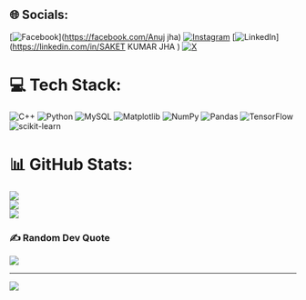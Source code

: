 
## 🌐 Socials:
[![Facebook](https://img.shields.io/badge/Facebook-%231877F2.svg?logo=Facebook&logoColor=white)](https://facebook.com/Anuj jha) [![Instagram](https://img.shields.io/badge/Instagram-%23E4405F.svg?logo=Instagram&logoColor=white)](https://instagram.com/Anujjha16727) [![LinkedIn](https://img.shields.io/badge/LinkedIn-%230077B5.svg?logo=linkedin&logoColor=white)](https://linkedin.com/in/SAKET KUMAR JHA ) [![X](https://img.shields.io/badge/X-black.svg?logo=X&logoColor=white)](https://x.com/Anujjha1516) 

# 💻 Tech Stack:
![C++](https://img.shields.io/badge/c++-%2300599C.svg?style=for-the-badge&logo=c%2B%2B&logoColor=white) ![Python](https://img.shields.io/badge/python-3670A0?style=for-the-badge&logo=python&logoColor=ffdd54) ![MySQL](https://img.shields.io/badge/mysql-%2300000f.svg?style=for-the-badge&logo=mysql&logoColor=white) ![Matplotlib](https://img.shields.io/badge/Matplotlib-%23ffffff.svg?style=for-the-badge&logo=Matplotlib&logoColor=black) ![NumPy](https://img.shields.io/badge/numpy-%23013243.svg?style=for-the-badge&logo=numpy&logoColor=white) ![Pandas](https://img.shields.io/badge/pandas-%23150458.svg?style=for-the-badge&logo=pandas&logoColor=white) ![TensorFlow](https://img.shields.io/badge/TensorFlow-%23FF6F00.svg?style=for-the-badge&logo=TensorFlow&logoColor=white) ![scikit-learn](https://img.shields.io/badge/scikit--learn-%23F7931E.svg?style=for-the-badge&logo=scikit-learn&logoColor=white)
# 📊 GitHub Stats:
![](https://github-readme-stats.vercel.app/api?username=Saket1516&theme=dark&hide_border=false&include_all_commits=false&count_private=false)<br/>
![](https://github-readme-streak-stats.herokuapp.com/?user=Saket1516&theme=dark&hide_border=false)<br/>
![](https://github-readme-stats.vercel.app/api/top-langs/?username=Saket1516&theme=dark&hide_border=false&include_all_commits=false&count_private=false&layout=compact)

### ✍️ Random Dev Quote
![](https://quotes-github-readme.vercel.app/api?type=horizontal&theme=radical)

---
[![](https://visitcount.itsvg.in/api?id=Saket1516&icon=6&color=1)](https://visitcount.itsvg.in)

<!-- Proudly created with GPRM ( https://gprm.itsvg.in ) -->
